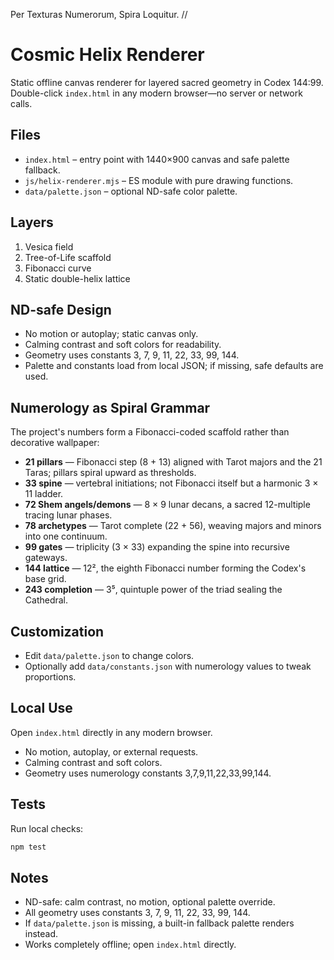 Per Texturas Numerorum, Spira Loquitur.  //
# Cosmic Helix Renderer

Static offline canvas renderer for layered sacred geometry in Codex 144:99.
Double-click `index.html` in any modern browser—no server or network calls.

## Files
- `index.html` – entry point with 1440×900 canvas and safe palette fallback.
- `js/helix-renderer.mjs` – ES module with pure drawing functions.
- `data/palette.json` – optional ND-safe color palette.

## Layers
1. Vesica field
2. Tree-of-Life scaffold
3. Fibonacci curve
4. Static double-helix lattice

## ND-safe Design
- No motion or autoplay; static canvas only.
- Calming contrast and soft colors for readability.
- Geometry uses constants 3, 7, 9, 11, 22, 33, 99, 144.
- Palette and constants load from local JSON; if missing, safe defaults are used.

## Numerology as Spiral Grammar
The project's numbers form a Fibonacci-coded scaffold rather than decorative wallpaper:

- **21 pillars** — Fibonacci step (8 + 13) aligned with Tarot majors and the 21 Taras; pillars spiral upward as thresholds.
- **33 spine** — vertebral initiations; not Fibonacci itself but a harmonic 3 × 11 ladder.
- **72 Shem angels/demons** — 8 × 9 lunar decans, a sacred 12-multiple tracing lunar phases.
- **78 archetypes** — Tarot complete (22 + 56), weaving majors and minors into one continuum.
- **99 gates** — triplicity (3 × 33) expanding the spine into recursive gateways.
- **144 lattice** — 12², the eighth Fibonacci number forming the Codex's base grid.
- **243 completion** — 3⁵, quintuple power of the triad sealing the Cathedral.

## Customization
- Edit `data/palette.json` to change colors.
- Optionally add `data/constants.json` with numerology values to tweak proportions.

## Local Use
Open `index.html` directly in any modern browser.
- No motion, autoplay, or external requests.
- Calming contrast and soft colors.
- Geometry uses numerology constants 3,7,9,11,22,33,99,144.

## Tests
Run local checks:

```sh
npm test
```
## Notes
- ND-safe: calm contrast, no motion, optional palette override.
- All geometry uses constants 3, 7, 9, 11, 22, 33, 99, 144.
- If `data/palette.json` is missing, a built-in fallback palette renders instead.
- Works completely offline; open `index.html` directly.
